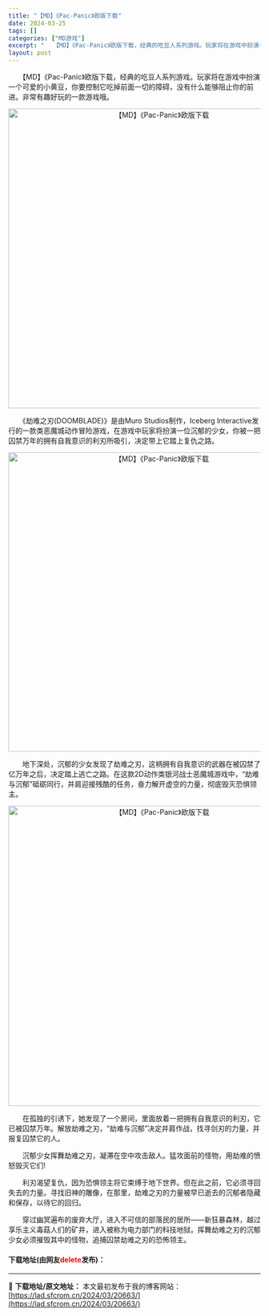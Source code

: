 ```yaml
---
title: "【MD】《Pac-Panic》欧版下载"
date: 2024-03-25
tags: []
categories: ["MD游戏"]
excerpt: "　　【MD】《Pac-Panic》欧版下载，经典的吃豆人系列游戏。玩家将在游戏中扮演一个可爱的小黄豆，你要控制它吃掉前面一切的障碍，没有什么能够阻止你的前进。非常有趣好玩的一款游戏哦。 　　《劫难之刃(DOOMBLADE)》是由Muro Studios制作，Iceberg Interactive发行&hellip;"
layout: post
---
```


 <p>　　【MD】《Pac-Panic》欧版下载，经典的吃豆人系列游戏。玩家将在游戏中扮演一个可爱的小黄豆，你要控制它吃掉前面一切的障碍，没有什么能够阻止你的前进。非常有趣好玩的一款游戏哦。</p> <p align="center"><img align="" border="0" src="https://lad.sfcrom.cn/wp-content/uploads/2024/03/20240325_66011041a82aa.png" width="598" alt="【MD】《Pac-Panic》欧版下载" /></p> <p>　　《劫难之刃(DOOMBLADE)》是由Muro Studios制作，Iceberg Interactive发行的一款类恶魔城动作冒险游戏，在游戏中玩家将扮演一位沉郁的少女，你被一把囚禁万年的拥有自我意识的利刃所吸引，决定带上它踏上复仇之路。</p> <p align="center"><img align="" border="0" src="https://lad.sfcrom.cn/wp-content/uploads/2024/03/20240325_66011042f3176.png" width="597" alt="【MD】《Pac-Panic》欧版下载" /></p> <p>　　地下深处，沉郁的少女发现了劫难之刃，这柄拥有自我意识的武器在被囚禁了亿万年之后，决定踏上逃亡之路。在这款2D动作类银河战士恶魔城游戏中，&ldquo;劫难与沉郁&rdquo;砥砺同行，并肩迎接残酷的任务，奋力解开虚空的力量，彻底毁灭恐惧领主。</p> <p align="center"><img align="" border="0" src="https://lad.sfcrom.cn/wp-content/uploads/2024/03/20240325_660110445237c.png" width="599" alt="【MD】《Pac-Panic》欧版下载" /></p> <p>　　在孤独的引诱下，她发现了一个房间，里面放着一把拥有自我意识的利刃，它已被囚禁万年。解放劫难之刃，&ldquo;劫难与沉郁&rdquo;决定并肩作战，找寻剑刃的力量，并报复囚禁它的人。</p> <p>　　沉郁少女挥舞劫难之刃，凝滞在空中攻击敌人。猛攻面前的怪物，用劫难的愤怒毁灭它们!</p> <p>　　利刃渴望复仇，因为恐惧领主将它束缚于地下世界。但在此之前，它必须寻回失去的力量。寻找旧神的雕像，在那里，劫难之刃的力量被早已逝去的沉郁者隐藏和保存，以待它的回归。</p> <p>　　穿过幽冥遍布的废弃大厅，进入不可信的部落民的居所&mdash;&mdash;新狂暴森林，越过享乐主义毒菇人们的矿井，进入被称为电力部门的科技地狱。挥舞劫难之刃的沉郁少女必须摧毁其中的怪物，追捕囚禁劫难之刃的恐怖领主。</p> <p><h4>下载地址(由网友<font color="red">delete</font>发布)：</h4></p> 

---
📖 **下载地址/原文地址：** 本文最初发布于我的博客网站：[https://lad.sfcrom.cn/2024/03/20663/](https://lad.sfcrom.cn/2024/03/20663/)
